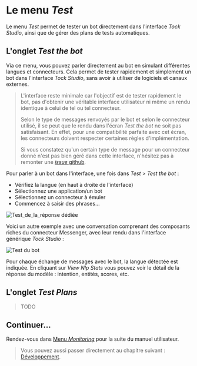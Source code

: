 # Le menu _Test_

Le menu _Test_ permet de tester un bot directement dans l'interface _Tock Studio_, ainsi que de gérer des plans de 
tests automatiques.
 
## L'onglet _Test the bot_

Via ce menu, vous pouvez parler directement au bot en simulant différentes langues et connecteurs.
Cela permet de tester rapidement et simplement un bot dans l'interface _Tock Studio_, 
sans avoir à utiliser de logiciels et canaux externes.

> L'interface reste minimale car l'objectif est de tester rapidement le bot, pas d'obtenir 
une véritable interface utilisateur ni même un rendu identique à celui de tel ou tel connecteur.
>
> Selon le type de messages renvoyés par le bot et selon le connecteur utilisé, il se peut que le rendu dans 
>l'écran _Test the bot_ ne soit pas satisfaisant. En effet, pour une compatibilité parfaite avec cet écran,
>les connecteurs doivent respecter certaines règles d'implémentation.
>
> Si vous constatez qu'un certain type de message pour un connecteur donné n'est pas bien géré dans cette
>interface, n'hésitez pas à remonter une [_issue_ github](https://github.com/voyages-sncf-technologies/tock/issues). 

Pour parler à un bot dans l'interface, une fois dans _Test_ > _Test the bot_ :

* Vérifiez la langue (en haut à droite de l'interface)
* Sélectionnez une application/un bot
* Sélectionnez un connecteur à émuler
* Commencez à saisir des phrases...

![Test_de_la_réponse dédiée](../../img/build-2.png "Test de la réponse dédiée")

Voici un autre exemple avec une conversation comprenant des composants riches du connecteur Messenger, avec leur rendu 
 dans l'interface générique _Tock Studio_ :

![Test du bot](../../img/test.png "Test du bot")

Pour chaque échange de messages avec le bot, la langue détectée est indiquée. En cliquant sur 
 _View Nlp Stats_ vous pouvez voir le détail de la réponse du modèle : intention, entités, scores, etc.

## L'onglet _Test Plans_

> TODO

## Continuer...

Rendez-vous dans [Menu _Monitoring_](monitoring.md) pour la suite du manuel utilisateur. 

> Vous pouvez aussi passer directement au chapitre suivant : [Développement](../../dev/modes.md). 
